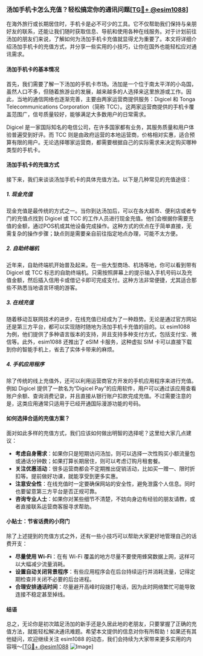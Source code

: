### 汤加手机卡怎么充值？轻松搞定你的通讯问题[[TG💪+ @esim1088](https://t.me/s/esim1088)]

在海外旅行或长期居住时，手机卡是必不可少的工具。它不仅帮助我们保持与亲朋好友的联系，还能让我们随时获取信息、导航和使用各种在线服务。对于计划前往汤加的朋友们来说，了解如何为汤加手机卡充值就显得尤为重要了。本文将详细介绍汤加手机卡的充值方式，并分享一些实用的小技巧，让你在国外也能轻松应对通讯需求。

#### 汤加手机卡的基本情况

首先，我们需要了解一下汤加的手机卡市场。汤加是一个位于南太平洋的小岛国，虽然人口不多，但随着旅游业的发展，越来越多的人选择来这里旅游或工作。因此，当地的通信网络也逐渐完善，主要由两家运营商提供服务：Digicel 和 Tonga Telecommunications Corporation（简称 TCC）。这两家运营商提供的手机卡覆盖范围广，信号质量较好，能够满足大多数用户的日常需求。

Digicel 是一家国际知名的电信公司，在许多国家都有业务，其服务质量和用户体验普遍受到好评。而 TCC 则是由政府运营的本地运营商，价格相对实惠，适合预算有限的用户。无论选择哪家运营商，都需要根据自己的实际需求来决定购买哪种类型的手机卡。

#### 汤加手机卡的充值方式

接下来，我们来谈谈汤加手机卡的具体充值方法。以下是几种常见的充值途径：

##### 1. 现金充值

现金充值是最传统的方式之一。当你到达汤加后，可以在各大超市、便利店或者专门的充值点找到 Digicel 或 TCC 的工作人员进行现金充值。他们会根据你需要充值的金额，通过POS机或其他设备完成操作。这种方式的优点在于简单直接，无需复杂的操作步骤；缺点则是需要亲自前往指定地点办理，可能不太方便。

##### 2. 自助终端机

近年来，自助终端机开始普及起来。在一些大型商场、机场等地，你可以看到带有 Digicel 或 TCC 标志的自助终端机。只需按照屏幕上的提示输入手机号码以及充值金额，然后插入信用卡或借记卡即可完成支付。这种方法非常便捷，尤其适合那些不熟悉当地语言环境的游客。

##### 3. 在线充值

随着移动互联网技术的进步，在线充值已经成为了一种趋势。无论是通过官方网站还是第三方平台，都可以实现随时随地为汤加手机卡充值的目的。以 esim1088 为例，他们提供了多种语言版本的支持，并且支持多种支付方式，包括支付宝、微信等。此外，esim1088 还推出了 eSIM 卡服务，这种虚拟 SIM 卡可以直接下载到你的智能手机上，省去了实体卡带来的麻烦。

##### 4. 手机应用程序

除了传统的线上充值外，还可以利用运营商官方开发的手机应用程序来进行充值。例如 Digicel 提供了一款名为“Digicel Pay”的应用软件，用户可以通过该应用查看账户余额、查询消费记录，并且直接从银行账户扣款完成充值。不过需要注意的是，这类应用通常只适用于已经开通国际漫游功能的号码。

#### 如何选择合适的充值方案？

面对如此多样的充值方式，我们应该如何做出明智的选择呢？这里给大家几点建议：

- **考虑自身需求**：如果你只是短期访问汤加，则可以选择一次性购买小额流量包或通话分钟数；如果打算长期居住，则可以考虑订购月租套餐。
- **关注优惠活动**：很多运营商都会不定期推出促销活动，比如买一赠一、限时折扣等。提前做好功课，就能享受到更多实惠。
- **注意安全性**：在线充值时一定要确保网站的安全性，避免泄露个人信息。同时也要留意第三方平台是否正规可靠。
- **咨询专业人士**：如果你对某些细节不清楚，不妨向身边有经验的朋友请教，或者直接联系运营商客服寻求帮助。

#### 小贴士：节省话费的小窍门

除了上述提到的充值方式之外，还有一些小技巧可以帮助大家更好地管理自己的话费开支：

- **尽量使用 Wi-Fi**：在有 Wi-Fi 覆盖的地方尽量不要使用蜂窝数据上网，这样可以大幅减少流量消耗。
- **设置自动关闭背景程序**：有些应用程序会在后台持续运行并消耗流量，记得定期检查并关闭不必要的后台进程。
- **合理安排通话时间**：尽量避开高峰时段拨打电话，因为此时网络繁忙可能导致连接不稳定甚至掉线。

#### 结语

总之，无论你是初次踏足汤加的新手还是久居此地的老朋友，只要掌握了正确的充值方法，就能轻松解决通讯难题。希望本文提供的信息对你有所帮助！如果还有其他疑问，欢迎继续关注 esim1088 的动态，我们会持续为大家带来更多实用的内容哦～[[TG💪+ @esim1088](https://t.me/s/esim1088) ![Image](https://i.postimg.cc/4NQfJmqS/Snipaste-2025-05-13-00-14-12.png)]